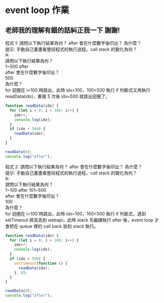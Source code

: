 # event loop 作業

## 老師我的理解有錯的話糾正我一下 謝謝!

程式 1: 請問以下執行結果為何？ after 會在什麼數字後印出？ 為什麼？<br>
提示: 手動自己畫畫看整段程式的執行過程，call stack 的變化為何？<br>
A:<br>
請問以下執行結果為何？<br>
1~500 after<br>
after 會在什麼數字後印出？<br>
500<br>
為什麼？<br>
for 迴圈在 i=100 時跳出，此時 idx=100，100<500 執行 if 判斷式又再執行 readData(idx)，重複 5 次後 idx=500 就跳出迴圈了。<br>

```javascript
function readData(idx) {
  for (let i = 0; i < 100; i++) {
    idx++;
    console.log(idx);
  }
  if (idx < 500) {
    readData(idx);
  }
}

readData(0);
console.log("after");
```

程式 2: 請問以下執行結果為何？ after 會在什麼數字後印出？ 為什麼？<br>
提示: 手動自己畫畫看整段程式的執行過程，call stack 的變化為何？<br>
A:<br>
請問以下執行結果為何？<br>
1~100 after 101~500<br>
after 會在什麼數字後印出？<br>
100<br>
為什麼？<br>
for 迴圈在 i=100 時跳出，此時 idx=100，100<500 執行 if 判斷式，遇到 setTimeout 將其丟到 webapi，此時 stack 先繼續執行 after 後，event loop 才會把在 queue 裡的 call back 放到 stack 執行。

```javascript
function readData(idx) {
  for (let i = 0; i < 100; i++) {
    idx++;
    console.log(idx);
  }
  if (idx < 500) {
    setTimeout(function () {
      readData(idx);
    }, 0);
  }
}

readData(0);
console.log("after");
```
